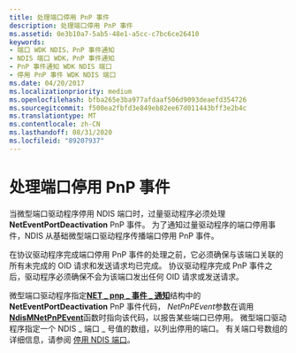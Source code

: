 ```yaml
---
title: 处理端口停用 PnP 事件
description: 处理端口停用 PnP 事件
ms.assetid: 0e3b10a7-5ab5-48e1-a5cc-c7bc6ce26410
keywords:
- 端口 WDK NDIS，PnP 事件通知
- NDIS 端口 WDK，PnP 事件通知
- PnP 事件通知 WDK NDIS 端口
- 停用 PnP 事件 WDK NDIS 端口
ms.date: 04/20/2017
ms.localizationpriority: medium
ms.openlocfilehash: bfba265e3ba977afdaaf506d9093deaefd354726
ms.sourcegitcommit: f500ea2fbfd3e849eb82ee67d011443bff3e2b4c
ms.translationtype: MT
ms.contentlocale: zh-CN
ms.lasthandoff: 08/31/2020
ms.locfileid: "89207937"
---
```

# <a name="handling-the-port-deactivation-pnp-event"></a>处理端口停用 PnP 事件





当微型端口驱动程序停用 NDIS 端口时，过量驱动程序必须处理 **NetEventPortDeactivation** PnP 事件。 为了通知过量驱动程序的端口停用事件，NDIS 从基础微型端口驱动程序传播端口停用 PnP 事件。

在协议驱动程序完成端口停用 PnP 事件的处理之前，它必须确保与该端口关联的所有未完成的 OID 请求和发送请求均已完成。 协议驱动程序完成 PnP 事件之后，驱动程序必须确保不会为该端口发出任何 OID 请求或发送请求。

微型端口驱动程序指定[**NET \_ pnp \_ 事件 \_ 通知**](/windows-hardware/drivers/ddi/ndis/ns-ndis-_net_pnp_event_notification)结构中的**NetEventPortDeactivation** PnP 事件代码， *NetPnPEvent*参数在调用[**NdisMNetPnPEvent**](/windows-hardware/drivers/ddi/ndis/nf-ndis-ndismnetpnpevent)函数时指向该代码，以报告某些端口已停用。 微型端口驱动程序指定一个 NDIS \_ 端口 \_ 号值的数组，以列出停用的端口。 有关端口号数组的详细信息，请参阅 [停用 NDIS 端口](deactivating-an-ndis-port.md)。

 

